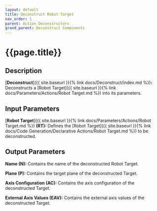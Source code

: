 ```yaml
---
layout: default
title: Deconstruct Robot Target
nav_order: 1
parent: Action Deconstructors
grand_parent: Deconstruct Components
---
```


# **{{page.title}}**

## **Description**

[**Deconstruct**]({{ site.baseurl }}{% link docs/Deconstruct/index.md %})**:** 
Deconstructs a [Robot Target]({{ site.baseurl }}{% link docs/Parameters/Actions/Robot Target.md %}) into its parameters.

## **Input Parameters**

[**Robot Target**]({{ site.baseurl }}{% link docs/Parameters/Actions/Robot Target.md %}) **(RT):** Defines the [Robot Target]({{ site.baseurl }}{% link docs/Code Generation/Declarative Actions/Robot Target.md %}) to be deconstructed.

## **Output Parameters**

**Name (N):** Contains the name of the deconstructed Robot Target.

**Plane (P):** Contains the target plane of the deconstructed Target.

**Axis Configuration (AC):** Contains the axis configuration of the deconstructed Target.

**External Axis Values (EAV):** Contains the external axis values of the deconstructed Target.